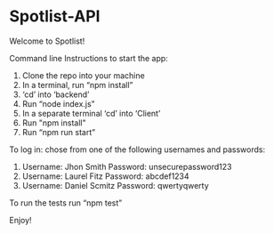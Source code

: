 # Spotlist-API

Welcome to Spotlist!

Command line Instructions to start the app:

1. Clone the repo into your machine
2. In a terminal, run “npm install”
3. ‘cd’ into ‘backend’
4. Run “node index.js”
5. In a separate terminal ‘cd’ into ‘Client’
6. Run "npm install"
7. Run “npm run start”

To log in: chose from one of the following usernames and passwords:

1. Username: Jhon Smith Password: unsecurepassword123
2. Username: Laurel Fitz Password: abcdef1234
3. Username: Daniel Scmitz Password: qwertyqwerty

To run the tests run “npm test”

Enjoy!
